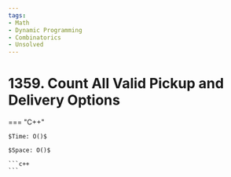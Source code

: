 ```yaml
---
tags:
- Math
- Dynamic Programming
- Combinatorics
- Unsolved
---
```



# 1359. Count All Valid Pickup and Delivery Options

=== "C++"

    $Time: O()$

    $Space: O()$

    ```c++
    ```